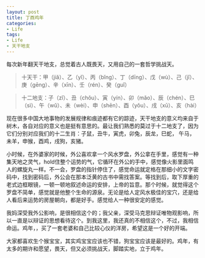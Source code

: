 ```yaml
---
layout: post
title: 丁酉鸡年
categories:
- Life
tags:
- Life
- 天干地支
---
```


每次新年翻天干地支，总觉着古人既畏天，又用自己的一套哲学挑战天。

> 十天干：甲（jiǎ）、乙（yǐ）、丙（bǐng）、丁（dīng）、戊（wù）、己（jǐ）、庚（gēng）、辛（xīn）、壬（rén）、癸（guǐ）

> 十二地支：子（zǐ）、丑（chǒu）、寅（yín）、卯（mǎo）、辰（chén）、巳（sì）、午（wǔ）、未（wèi）、申（shēn）、酉（yǒu）、戌（xū）、亥（hài）

现在很多中国大地事物的发展规律和痕迹都有它的踪迹，天干地支的意义均来自于树木，各自对应的意义也是挺有意思的。最让我们熟悉的莫过于十二地支了，因为它们分别对应我们的十二生肖：子鼠，丑牛，寅虎，卯兔，辰龙，巳蛇， 午马，未羊，申猴，酉鸡，戌狗，亥猪。

小时候，在外婆家的时候，外公喜欢拿一个风水罗盘，外公拿在手里，感觉有一种集天地之灵气，hold住整个运势的气，它循环在外公的手中，感觉像火影里面鸣人的螺旋丸一样。不一会，罗盘的指针停住了，感觉命运就定格在那细小的文字密码中，找到密码后，外公会在那本泛黄的古书中需找答案。等找到后，取下厚重的老式边框眼镜，一顿一顿地叙述命运的安排，上帝的旨意。那个时候，就觉得这个罗盘不简单，感觉就是他整个生命的源泉。无论是给人定风水极佳的宝穴，还是给人看后来运势的房屋朝向，都是好手。感觉给人一种很安定的感觉。

我妈深受我外公影响，是很相信这个的；我父亲，深受马克思辩证唯物观影响，所以一直是以辩证的思想看待这个。到我这里，我还真的不相信这个，不过，我相信命运。鸡年，，买了一套老婆和自己比较心仪的洋房，希望这是一个好的开端。

大家都喜欢生个猴宝宝，其实鸡宝宝应该也不错，狗宝宝应该是最好的。鸡年，有太多的期许和愿望，畏天，但又必须挑战天，脚踏实地，立于鸡年。